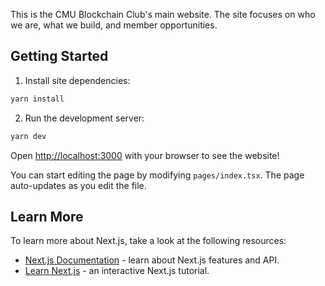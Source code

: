 This is the CMU Blockchain Club's main website. The site focuses on who we are, what we build, and member opportunities.

## Getting Started

1. Install site dependencies:
```bash
yarn install
```

2. Run the development server:
```bash
yarn dev
```

Open [http://localhost:3000](http://localhost:3000) with your browser to see the website!

You can start editing the page by modifying `pages/index.tsx`. The page auto-updates as you edit the file.

## Learn More

To learn more about Next.js, take a look at the following resources:

- [Next.js Documentation](https://nextjs.org/docs) - learn about Next.js features and API.
- [Learn Next.js](https://nextjs.org/learn) - an interactive Next.js tutorial.

